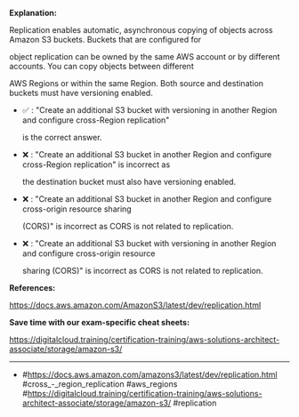 **Explanation:**

Replication enables automatic, asynchronous copying of objects across Amazon S3 buckets. Buckets that are configured for

object replication can be owned by the same AWS account or by different accounts. You can copy objects between different

AWS Regions or within the same Region. Both source and destination buckets must have versioning enabled.

- ✅ :  "Create an additional S3 bucket with versioning in another Region and configure cross-Region replication"

  is the correct answer.

- ❌ :  "Create an additional S3 bucket in another Region and configure cross-Region replication" is incorrect as

  the destination bucket must also have versioning enabled.

- ❌ :  "Create an additional S3 bucket in another Region and configure cross-origin resource sharing

  (CORS)" is incorrect as CORS is not related to replication.

- ❌ :  "Create an additional S3 bucket with versioning in another Region and configure cross-origin resource

  sharing (CORS)" is incorrect as CORS is not related to replication.

**References:**

<https://docs.aws.amazon.com/AmazonS3/latest/dev/replication.html>

**Save time with our exam-specific cheat sheets:**

<https://digitalcloud.training/certification-training/aws-solutions-architect-associate/storage/amazon-s3/>

----

- #<https://docs.aws.amazon.com/amazons3/latest/dev/replication.html> #cross_-_region_replication #aws_regions #<https://digitalcloud.training/certification-training/aws-solutions-architect-associate/storage/amazon-s3/> #replication
